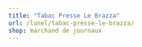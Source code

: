 ```yaml
---
title: "Tabac Presse Le Brazza"
url: /lunel/tabac-presse-le-brazza/
shop: marchand de journaux
---
```

